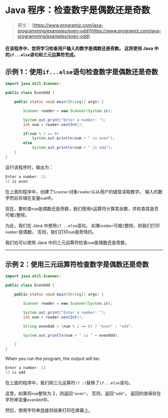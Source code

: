 # Java 程序：检查数字是偶数还是奇数

> 原文： [https://www.programiz.com/java-programming/examples/even-odd](https://www.programiz.com/java-programming/examples/even-odd)

#### 在该程序中，您将学习检查用户输入的数字是偶数还是奇数。 这将使用 Java 中的`if...else`语句和三元运算符完成。

## 示例 1：使用`if...else`语句检查数字是偶数还是奇数

```java
import java.util.Scanner;

public class EvenOdd {

    public static void main(String[] args) {

        Scanner reader = new Scanner(System.in);

        System.out.print("Enter a number: ");
        int num = reader.nextInt();

        if(num % 2 == 0)
            System.out.println(num + " is even");
        else
            System.out.println(num + " is odd");
    }
}
```

运行该程序时，输出为：

```java
Enter a number: 12
12 is even
```

在上面的程序中，创建了`Scanner`对象`reader`以从用户的键盘读取数字。 输入的数字然后存储在变量`num`中。

现在，要检查`num`是偶数还是奇数，我们使用`%`运算符计算其余数，并检查其是否可被`2`整除。

为此，我们在 Java 中使用`if...else`语句。 如果`number`可被`2`整除，则我们打印`number`是偶数。 否则，我们打印`num`是奇怪的。

我们也可以使用 Java 中的三元运算符检查`num`是偶数还是奇数。

* * *

## 示例 2：使用三元运算符检查数字是偶数还是奇数

```java
import java.util.Scanner;

public class EvenOdd {

    public static void main(String[] args) {

        Scanner reader = new Scanner(System.in);

        System.out.print("Enter a number: ");
        int num = reader.nextInt();

        String evenOdd = (num % 2 == 0) ? "even" : "odd";

        System.out.println(num + " is " + evenOdd);

    }
}
```

When you run the program, the output will be:

```java
Enter a number: 13
13 is odd
```

在上面的程序中，我们用三元运算符`(? :)`替换了`if...else`语句。

这里，如果将`num`整除为 2，则返回`"even"`。 否则，返回`"odd"`。 返回的值保存在字符串变量`evenOdd`中。

然后，使用字符串连接将结果打印在屏幕上。